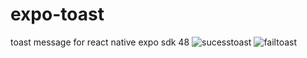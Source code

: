 # expo-toast
toast message for  react native expo sdk 48
![sucesstoast](https://github.com/LuizHGodoy/expo-toast/assets/40682386/964594ff-93bd-4701-afe3-d8e0f82b3607)
![failtoast](https://github.com/LuizHGodoy/expo-toast/assets/40682386/36d37f12-8ea2-4590-8a8c-5e6203189bf4)
